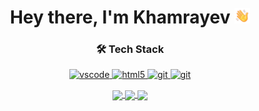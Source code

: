 <h1 align='center'>Hey there, I'm Khamrayev <img src="https://github.com/khamrayevdev/khamrayevdev/raw/main/waving-hand.gif" width="25"></h1>

<h3 align='center'>🛠 Tech Stack</h3>

  <p align="center">
   <a href="https://code.visualstudio.com/">
      <img src="https://img.icons8.com/color/100/000000/visual-studio--v2.png" alt="vscode" width="40" height="40"/>
   </a>
   <a href="https://developer.mozilla.org/pt-BR/docs/Web/HTML">
      <img src="https://cdn.jsdelivr.net/gh/devicons/devicon/icons/html5/html5-plain.svg" alt="html5" width="40" height="40"/>
   </a>
   <a href="https://git-scm.com/">
      <img src="https://cdn.jsdelivr.net/gh/devicons/devicon/icons/git/git-original.svg" alt="git" width="40" height="40"/>
   </a>
     <a href="https://python.org/">
      <img src="https://img.icons8.com/color/48/000000/python--v1.png" alt="git" width="40" height="40"/>
   </a>
</p>

<p align="center">
  <a href="https://instagram.com/khamrayev1_/">
    <img
      align="center"
      src="https://img.shields.io/badge/Instagram-1C1C1C?style=for-the-badge&logo=instagram&logoColor=00FFFF"
    />
  </a>
  </a>
  <a href="https://www.linkedin.com/in/khamrayev/">
    <img
         align="center"
         src="https://img.shields.io/badge/LinkedIn-1C1C1C?style=for-the-badge&logo=linkedin&logoColor=00FFFF"
  </a>
  <a href="https://www.youtube.com/channel/UCcX8_QxBF_0iK85a0SLj3Dg">
    <img
      align="center"
      src="https://img.shields.io/badge/YouTube-1C1C1C?style=for-the-badge&logo=youtube&logoColor=00FFFF"
    />
  </a>
</p>
</details>
</p>
